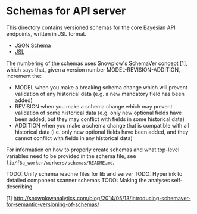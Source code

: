 # Schemas for API server

This directory contains versioned schemas for the core Bayesian API
endpoints, written in JSL format.

 * [JSON Schema](http://json-schema.org/documentation.html)
 * [JSL](https://jsl.readthedocs.io/en/latest/tutorial.html)

The numbering of the schemas uses Snowplow's SchemaVer concept [1], which says
that, given a version number MODEL-REVISION-ADDITION, increment the:

* MODEL when you make a breaking schema change which will prevent validation
  of any historical data (e.g. a new mandatory field has been added)
* REVISION when you make a schema change which may prevent validation of
  some historical data (e.g. only new optional fields have been added, but they
  may conflict with fields in some historical data)
* ADDITION when you make a schema change that is compatible with all
  historical data (i.e. only new optional fields have been added, and they
  cannot conflict with fields in any historical data)

For information on how to properly create schemas and what top-level variables
need to be provided in the schema file, see `lib/f8a_worker/workers/schemas/README.md`.

TODO: Unify schema readme files for lib and server
TODO: Hyperlink to detailed component scanner schemas
TODO: Making the analyses self-describing

[1] http://snowplowanalytics.com/blog/2014/05/13/introducing-schemaver-for-semantic-versioning-of-schemas/

